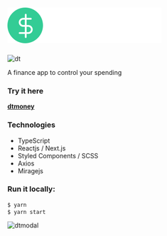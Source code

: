 # ![dtmoney logo](https://github.com/hertaraujo/dtmoney/blob/main/src/assets/logo.svg)

![dt](https://user-images.githubusercontent.com/93950140/162265207-54efa3bd-03d7-4435-a392-1f9d8966b591.jpg)


A finance app to control your spending
### Try it here
[**dtmoney**](https://natours-hert.netlify.app/)

### Technologies
- TypeScript
- Reactjs / Next.js
- Styled Components / SCSS
- Axios
- Miragejs

### Run it locally:

    $ yarn
    $ yarn start
    
![dtmodal](https://user-images.githubusercontent.com/93950140/162265221-8159be4e-ce93-471a-ab2b-0ee0cf0a3b99.jpg)
